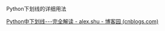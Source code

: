 Python下划线的详细用法



[Python中下划线---完全解读 - alex.shu - 博客园 (cnblogs.com)](https://www.cnblogs.com/skying555/p/6169110.html)